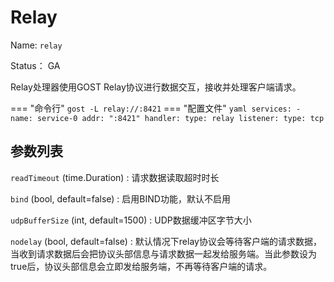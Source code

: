 # Relay

Name: `relay`

Status： GA

Relay处理器使用GOST Relay协议进行数据交互，接收并处理客户端请求。

=== "命令行"
    ```
	gost -L relay://:8421
	```
=== "配置文件"
    ```yaml
	services:
	- name: service-0
	  addr: ":8421"
	  handler:
		type: relay
	  listener:
		type: tcp
	```

## 参数列表

`readTimeout` (time.Duration)
:    请求数据读取超时时长

`bind` (bool, default=false)
:    启用BIND功能，默认不启用

`udpBufferSize` (int, default=1500)
:    UDP数据缓冲区字节大小

`nodelay` (bool, default=false)
:    默认情况下relay协议会等待客户端的请求数据，当收到请求数据后会把协议头部信息与请求数据一起发给服务端。当此参数设为true后，协议头部信息会立即发给服务端，不再等待客户端的请求。
